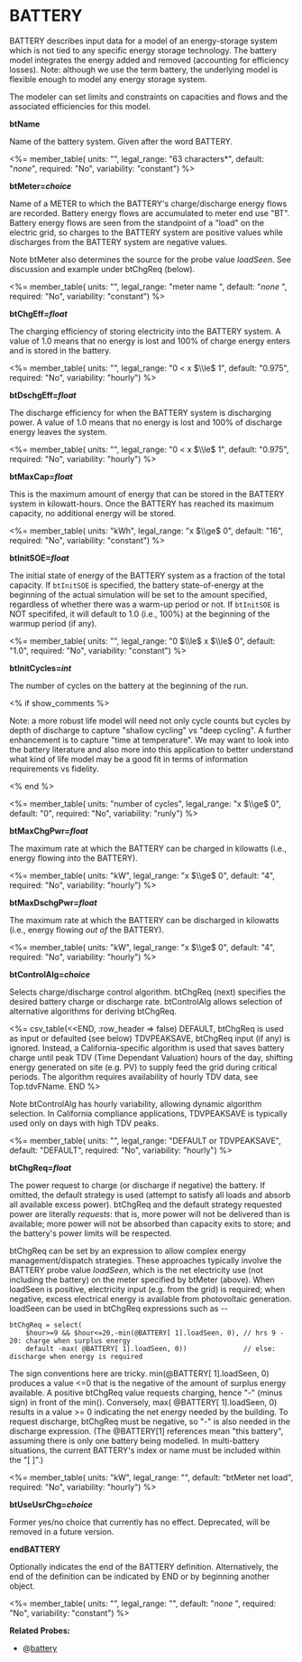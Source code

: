 # BATTERY

BATTERY describes input data for a model of an energy-storage system which is not tied to any specific energy storage technology. The battery model integrates the energy added and removed (accounting for efficiency losses). Note: although we use the term battery, the underlying model is flexible enough to model any energy storage system.

The modeler can set limits and constraints on capacities and flows and the associated efficiencies for this model.

**btName**

Name of the battery system. Given after the word BATTERY.

<%= member_table(
  units: "",
  legal_range: "63 characters*",
  default: "*none*",
  required: "No",
  variability: "constant")
  %>

**btMeter=*choice***

Name of a METER to which the BATTERY's charge/discharge energy flows are recorded. Battery energy flows are accumulated to meter end use "BT". Battery energy flows are seen from the standpoint of a "load" on the electric grid, so charges to the BATTERY system are positive values while discharges from the BATTERY system are negative values.

Note btMeter also determines the source for the probe value *loadSeen*.  See discussion and example under btChgReq (below).

<%= member_table(
  units: "",
  legal_range: "meter name ",
  default: "*none* ",
  required: "No",
  variability: "constant")
  %>

**btChgEff=*float***

The charging efficiency of storing electricity into the BATTERY system. A value of 1.0 means that no energy is lost and 100% of charge energy enters and is stored in the battery.

<%= member_table(
  units: "",
  legal_range: "0 < x $\\le$ 1",
  default: "0.975",
  required: "No",
  variability: "hourly")
  %>

**btDschgEff=*float***

The discharge efficiency for when the BATTERY system is discharging power. A value of 1.0 means that no energy is lost and 100% of discharge energy leaves the system.

<%= member_table(
  units: "",
  legal_range: "0 < x $\\le$ 1",
  default: "0.975",
  required: "No",
  variability: "hourly")
  %>

**btMaxCap=*float***

This is the maximum amount of energy that can be stored in the BATTERY system in kilowatt-hours. Once the BATTERY has reached its maximum capacity, no additional energy will be stored.

<%= member_table(
  units: "kWh",
  legal_range: "x $\\ge$ 0",
  default: "16",
  required: "No",
  variability: "constant")
  %>

**btInitSOE=*float***

The initial state of energy of the BATTERY system as a fraction of the total capacity. If `btInitSOE` is specified, the battery state-of-energy at the beginning of the actual simulation will be set to the amount specified, regardless of whether there was a warm-up period or not. If `btInitSOE` is NOT specififed, it will default to 1.0 (i.e., 100%) at the beginning of the warmup period (if any).

<%= member_table(
  units: "",
  legal_range: "0 $\\le$ x $\\le$ 0",
  default: "1.0",
  required: "No",
  variability: "constant")
  %>

**btInitCycles=*int***

The number of cycles on the battery at the beginning of the run.

<% if show_comments %>

Note: a more robust life model will need not only cycle counts but cycles by depth of discharge to capture "shallow cycling" vs "deep cycling". A further enhancement is to capture "time at temperature". We may want to look into the battery literature and also more into this application to better understand what kind of life model may be a good fit in terms of information requirements vs fidelity.

<% end %>

<%= member_table(
  units: "number of cycles",
  legal_range: "x $\\ge$ 0",
  default: "0",
  required: "No",
  variability: "runly")
  %>

**btMaxChgPwr=*float***

The maximum rate at which the BATTERY can be charged in kilowatts (i.e., energy flowing *into* the BATTERY).

<%= member_table(
  units: "kW",
  legal_range: "x $\\ge$ 0",
  default: "4",
  required: "No",
  variability: "hourly")
  %>

**btMaxDschgPwr=*float***

The maximum rate at which the BATTERY can be discharged in kilowatts (i.e., energy flowing *out of* the BATTERY).

<%= member_table(
  units: "kW",
  legal_range: "x $\\ge$ 0",
  default: "4",
  required: "No",
  variability: "hourly")
  %>

**btControlAlg=*choice***

Selects charge/discharge control algorithm.  btChgReq (next) specifies the desired battery charge or discharge rate.  btControlAlg allows selection of alternative algorithms for deriving btChgReq.

<%= csv_table(<<END, :row_header => false)
DEFAULT,        btChgReq is used as input or defaulted (see below)
TDVPEAKSAVE,    btChgReq input (if any) is ignored.  Instead&comma; a California-specific algorithm is used that saves battery charge until peak TDV (Time Dependant Valuation) hours of the day&comma; shifting energy generated on site (e.g. PV) to supply feed the grid during critical periods.  The algorithm requires availability of hourly TDV data&comma; see Top.tdvFName.
END
%>

Note btControlAlg has hourly variability, allowing dynamic algorithm selection.  In California compliance applications, TDVPEAKSAVE is typically used only on days with high TDV peaks.

<%= member_table(
  units: "",
  legal_range: "DEFAULT or TDVPEAKSAVE",
  default: "DEFAULT",
  required: "No",
  variability: "hourly")
  %>

**btChgReq=*float***

The power request to charge (or discharge if negative) the battery. If omitted, the default strategy is used (attempt to satisfy all loads and absorb all available excess power).  btChgReq and the default strategy requested power are literally *requests*: that is, more power will not be delivered than is available; more power will not be absorbed than capacity exits to store; and the battery's power limits will be respected.

btChgReq can be set by an expression to allow complex energy management/dispatch strategies.  These approaches typically involve the BATTERY probe value *loadSeen*, which is the net electricity use (not including the battery) on the meter specified by btMeter (above).  When loadSeen is positive, electricity input (e.g. from the grid) is required; when negative, excess electrical energy is available from photovoltaic generation. loadSeen can be used in btChgReq expressions such as --

    btChgReq = select(
        $hour>=9 && $hour<=20,-min(@BATTERY[ 1].loadSeen, 0), // hrs 9 - 20: charge when surplus energy
        default -max( @BATTERY[ 1].loadSeen, 0))              // else: discharge when energy is required

The sign conventions here are tricky.  min(@BATTERY[ 1].loadSeen, 0) produces a value <=0 that is the negative of the amount of surplus energy available.  A positive btChgReq value requests charging, hence "-" (minus sign) in front of the min().  Conversely, max( @BATTERY[ 1].loadSeen, 0) results in a value >= 0 indicating the net energy needed by the building.  To request discharge, btChgReq must be negative, so "-" is also needed in the discharge expression.  (The @BATTERY[1] references mean "this battery", assuming there is only one battery being modelled.  In multi-battery situations, the current BATTERY's index or name must be included within the "[  ]".)

<%= member_table(
  units: "kW",
  legal_range: "",
  default: "btMeter net load",
  required: "No",
  variability: "hourly")
  %>

**btUseUsrChg=*choice***

Former yes/no choice that currently has no effect.  Deprecated, will be removed in a future version.

**endBATTERY**

Optionally indicates the end of the BATTERY definition. Alternatively, the end of the definition can be indicated by END or by beginning another object.

<%= member_table(
  units: "",
  legal_range: "",
  default: "*none* ",
  required: "No",
  variability: "constant")
  %>

<!--
Probes? Control strategies?

SOE

-->

**Related Probes:**

- @[battery](#p_battery)
